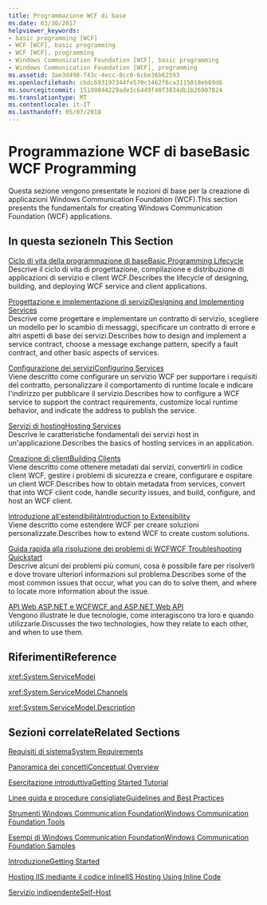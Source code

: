 ```yaml
---
title: Programmazione WCF di base
ms.date: 03/30/2017
helpviewer_keywords:
- basic programming [WCF]
- WCF [WCF], basic programming
- WCF [WCF], programming
- Windows Communication Foundation [WCF], basic programming
- Windows Communication Foundation [WCF], programming
ms.assetid: 3ae3d498-f43c-4ecc-8cc0-6cbe36b62593
ms.openlocfilehash: cbdc693197344fe570c1462f6ca3115018eb69d6
ms.sourcegitcommit: 15109844229ade1c6449f48f3834db1b26907824
ms.translationtype: MT
ms.contentlocale: it-IT
ms.lasthandoff: 05/07/2018
---
```

# <a name="basic-wcf-programming"></a><span data-ttu-id="2ec08-102">Programmazione WCF di base</span><span class="sxs-lookup"><span data-stu-id="2ec08-102">Basic WCF Programming</span></span>
<span data-ttu-id="2ec08-103">Questa sezione vengono presentate le nozioni di base per la creazione di applicazioni Windows Communication Foundation (WCF).</span><span class="sxs-lookup"><span data-stu-id="2ec08-103">This section presents the fundamentals for creating Windows Communication Foundation (WCF) applications.</span></span>  
  
## <a name="in-this-section"></a><span data-ttu-id="2ec08-104">In questa sezione</span><span class="sxs-lookup"><span data-stu-id="2ec08-104">In This Section</span></span>  
 [<span data-ttu-id="2ec08-105">Ciclo di vita della programmazione di base</span><span class="sxs-lookup"><span data-stu-id="2ec08-105">Basic Programming Lifecycle</span></span>](../../../docs/framework/wcf/basic-programming-lifecycle.md)  
 <span data-ttu-id="2ec08-106">Descrive il ciclo di vita di progettazione, compilazione e distribuzione di applicazioni di servizio e client WCF.</span><span class="sxs-lookup"><span data-stu-id="2ec08-106">Describes the lifecycle of designing, building, and deploying WCF service and client applications.</span></span>  
  
 [<span data-ttu-id="2ec08-107">Progettazione e implementazione di servizi</span><span class="sxs-lookup"><span data-stu-id="2ec08-107">Designing and Implementing Services</span></span>](../../../docs/framework/wcf/designing-and-implementing-services.md)  
 <span data-ttu-id="2ec08-108">Descrive come progettare e implementare un contratto di servizio, scegliere un modello per lo scambio di messaggi, specificare un contratto di errore e altri aspetti di base dei servizi.</span><span class="sxs-lookup"><span data-stu-id="2ec08-108">Describes how to design and implement a service contract, choose a message exchange pattern, specify a fault contract, and other basic aspects of services.</span></span>  
  
 [<span data-ttu-id="2ec08-109">Configurazione dei servizi</span><span class="sxs-lookup"><span data-stu-id="2ec08-109">Configuring Services</span></span>](../../../docs/framework/wcf/configuring-services.md)  
 <span data-ttu-id="2ec08-110">Viene descritto come configurare un servizio WCF per supportare i requisiti del contratto, personalizzare il comportamento di runtime locale e indicare l'indirizzo per pubblicare il servizio.</span><span class="sxs-lookup"><span data-stu-id="2ec08-110">Describes how to configure a WCF service to support the contract requirements, customize local runtime behavior, and indicate the address to publish the service.</span></span>  
  
 [<span data-ttu-id="2ec08-111">Servizi di hosting</span><span class="sxs-lookup"><span data-stu-id="2ec08-111">Hosting Services</span></span>](../../../docs/framework/wcf/hosting-services.md)  
 <span data-ttu-id="2ec08-112">Descrive le caratteristiche fondamentali dei servizi host in un'applicazione.</span><span class="sxs-lookup"><span data-stu-id="2ec08-112">Describes the basics of hosting services in an application.</span></span>  
  
 [<span data-ttu-id="2ec08-113">Creazione di client</span><span class="sxs-lookup"><span data-stu-id="2ec08-113">Building Clients</span></span>](../../../docs/framework/wcf/building-clients.md)  
 <span data-ttu-id="2ec08-114">Viene descritto come ottenere metadati dai servizi, convertirli in codice client WCF, gestire i problemi di sicurezza e creare, configurare e ospitare un client WCF.</span><span class="sxs-lookup"><span data-stu-id="2ec08-114">Describes how to obtain metadata from services, convert that into WCF client code, handle security issues, and build, configure, and host an WCF client.</span></span>  
  
 [<span data-ttu-id="2ec08-115">Introduzione all'estendibilità</span><span class="sxs-lookup"><span data-stu-id="2ec08-115">Introduction to Extensibility</span></span>](../../../docs/framework/wcf/introduction-to-extensibility.md)  
 <span data-ttu-id="2ec08-116">Viene descritto come estendere WCF per creare soluzioni personalizzate.</span><span class="sxs-lookup"><span data-stu-id="2ec08-116">Describes how to extend WCF to create custom solutions.</span></span>  
  
 [<span data-ttu-id="2ec08-117">Guida rapida alla risoluzione dei problemi di WCF</span><span class="sxs-lookup"><span data-stu-id="2ec08-117">WCF Troubleshooting Quickstart</span></span>](../../../docs/framework/wcf/wcf-troubleshooting-quickstart.md)  
 <span data-ttu-id="2ec08-118">Descrive alcuni dei problemi più comuni, cosa è possibile fare per risolverli e dove trovare ulteriori informazioni sul problema.</span><span class="sxs-lookup"><span data-stu-id="2ec08-118">Describes some of the most common issues that occur, what you can do to solve them, and where to locate more information about the issue.</span></span>  
  
 [<span data-ttu-id="2ec08-119">API Web ASP.NET e WCF</span><span class="sxs-lookup"><span data-stu-id="2ec08-119">WCF and ASP.NET Web API</span></span>](../../../docs/framework/wcf/wcf-and-aspnet-web-api.md)  
 <span data-ttu-id="2ec08-120">Vengono illustrate le due tecnologie, come interagiscono tra loro e quando utilizzarle.</span><span class="sxs-lookup"><span data-stu-id="2ec08-120">Discusses the two technologies, how they relate to each other, and when to use them.</span></span>  
  
## <a name="reference"></a><span data-ttu-id="2ec08-121">Riferimenti</span><span class="sxs-lookup"><span data-stu-id="2ec08-121">Reference</span></span>  
 <xref:System.ServiceModel>  
  
 <xref:System.ServiceModel.Channels>  
  
 <xref:System.ServiceModel.Description>  
  
## <a name="related-sections"></a><span data-ttu-id="2ec08-122">Sezioni correlate</span><span class="sxs-lookup"><span data-stu-id="2ec08-122">Related Sections</span></span>  
 [<span data-ttu-id="2ec08-123">Requisiti di sistema</span><span class="sxs-lookup"><span data-stu-id="2ec08-123">System Requirements</span></span>](../../../docs/framework/wcf/wcf-system-requirements.md)  
  
 [<span data-ttu-id="2ec08-124">Panoramica dei concetti</span><span class="sxs-lookup"><span data-stu-id="2ec08-124">Conceptual Overview</span></span>](../../../docs/framework/wcf/conceptual-overview.md)  
  
 [<span data-ttu-id="2ec08-125">Esercitazione introduttiva</span><span class="sxs-lookup"><span data-stu-id="2ec08-125">Getting Started Tutorial</span></span>](../../../docs/framework/wcf/getting-started-tutorial.md)  
  
 [<span data-ttu-id="2ec08-126">Linee guida e procedure consigliate</span><span class="sxs-lookup"><span data-stu-id="2ec08-126">Guidelines and Best Practices</span></span>](../../../docs/framework/wcf/guidelines-and-best-practices.md)  
  
 [<span data-ttu-id="2ec08-127">Strumenti Windows Communication Foundation</span><span class="sxs-lookup"><span data-stu-id="2ec08-127">Windows Communication Foundation Tools</span></span>](../../../docs/framework/wcf/tools.md)  
  
 [<span data-ttu-id="2ec08-128">Esempi di Windows Communication Foundation</span><span class="sxs-lookup"><span data-stu-id="2ec08-128">Windows Communication Foundation Samples</span></span>](http://msdn.microsoft.com/library/8ec9d192-5d81-4f64-bfd3-90c5e5858c91)  
  
 [<span data-ttu-id="2ec08-129">Introduzione</span><span class="sxs-lookup"><span data-stu-id="2ec08-129">Getting Started</span></span>](../../../docs/framework/wcf/samples/getting-started-sample.md)  
  
 [<span data-ttu-id="2ec08-130">Hosting IIS mediante il codice inline</span><span class="sxs-lookup"><span data-stu-id="2ec08-130">IIS Hosting Using Inline Code</span></span>](../../../docs/framework/wcf/samples/iis-hosting-using-inline-code.md)  
  
 [<span data-ttu-id="2ec08-131">Servizio indipendente</span><span class="sxs-lookup"><span data-stu-id="2ec08-131">Self-Host</span></span>](../../../docs/framework/wcf/samples/self-host.md)
